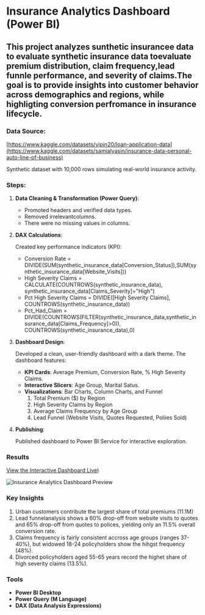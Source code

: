 # Insurance Analytics Dashboard (Power BI)

This project analyzes sunthetic insurancee data to evaluate synthetic insurance data toevaluate premium distribution, claim frequency,lead funnle performance, and severity of claims.The goal is to provide insights into customer behavior across demographics and regions, while highligting conversion perfromance in insurance lifecycle.
---

### Data Source:   
[https://www.kaggle.com/datasets/vipin20/loan-application-data](https://www.kaggle.com/datasets/samialyasin/insurance-data-personal-auto-line-of-business)

Synthetic dataset with 10,000 rows simulating real-world insurance activity.

### Steps:
1.  **Data Cleaning & Transformation (Power Query)**:
    * Promoted headers and verified data types.
    * Removed irrelevantcolumns.
    * There were no missing values in columns.

2.  **DAX Calculations**:
   
      Created key performance indicators (KPI): 
     * Conversion Rate = DIVIDE(SUM(synthetic_insurance_data[Conversion_Status]),SUM(synthetic_insurance_data[Website_Visits]))
     * High Severity Claims = CALCULATE(COUNTROWS(synthetic_insurance_data), synthetic_insurance_data[Claims_Severity]="High")  
     * Pct High Severity Claims = DIVIDE([High Severity Claims], COUNTROWS(synthetic_insurance_data))
     * Pct_Had_Claim = DIVIDE(COUNTROWS(FILTER(synthetic_insurance_data,synthetic_insurance_data[Claims_Frequency]>0)), COUNTROWS(synthetic_insurance_data),0)  
      
3.  **Dashboard Design**:
   
      Developed a clean, user-friendly dashboard with a dark theme. 
      The dashboard features:
      * **KPI Cards**: Average Premium, Conversion Rate, % High Severity Claims.
      * **Interactive Slicers**: Age Group, Marital Satus.
      * **Visualizations**: Bar Charts, Column Charts, and Funnel
        1. Total Premium ($) by Region 
        2. High Severity Claims by Region
        3. Average Claims Frequency by Age Group
        4. Lead Funnel (Website Visits, Quotes Requested, Poliies Sold)
           
 4.  **Publishing**:
    
      Published dashboard to Power BI Service for interactive exploration.

### Results
 [View the Interactive Dashboard Live](https://app.powerbi.com/view?r=eyJrIjoiMjJhYmIyYTItY2RhYi00MmU3LTkwODItZjE0NDBhYzZlZDMzIiwidCI6IjY2OTA5YjAzLWIxZDctNDNmYS05YmUyLTMzMmVmYzQ1YWUxMCIsImMiOjZ9))


![Insurance Analytics Dashboard Preview](Loan_Risk_Analysis_Power_BI.gif)


### Key Insights

1.  Urban customers contribute the largest share of total premiums (11.1M)
2.  Lead funnelanalysis shows a 60% drop-off from website visits to quotes and 65% drop-off from quotes to polices, yielding only an 11.5% overall conversion rate.
3.  Claims frequency is fairly consistent accross age groups (ranges 37-40%), but widowed 18-24 policyholders show the hihgst frequency (48%).
4.  Divorced policyholders aged 55-65 years record the highet share of high severity  claims (13.5%). 

### Tools

* **Power BI Desktop**
* **Power Query (M Language)**
* **DAX (Data Analysis Expressions)**
